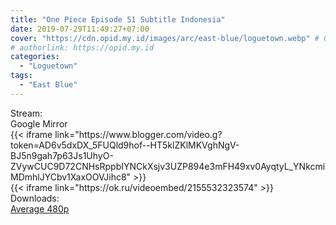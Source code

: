 ```yaml
---
title: "One Piece Episode 51 Subtitle Indonesia"
date: 2019-07-29T11:49:27+07:00
cover: "https://cdn.opid.my.id/images/arc/east-blue/loguetown.webp" # Optional, cover
# authorlink: https://opid.my.id
categories:
  - "Loguetown"
tags:
  - "East Blue"
---
```

<div class="ui menu violet borderless inverted">
  <div class="header item active">
        Stream:
    </div>
  <a class="active item" data-tab="google">
    <i class="google drive icon"></i> Google
  </a>
  <a class="item nounderline" data-tab="mirror">
    <i class="odnoklassniki icon"></i> Mirror
  </a>
</div>
<div class="ui bottom attached tab segment active" style="border:0 !important;" data-tab="google">
{{< iframe link="https://www.blogger.com/video.g?token=AD6v5dxDX_5FUQld9hof--HT5klZKlMKVghNgV-BJ5n9gah7p63Js1UhyO-ZVywCUC9D72CNHsRppbIYNCkXsjv3UZP894e3mFH49xv0AyqtyL_YNkcmiMDmhlJYCbv1XaxOOVJihc8" >}}
</div>
<div class="ui bottom attached tab segment" style="border:0 !important;" data-tab="mirror">
{{< iframe link="https://ok.ru/videoembed/2155532323574" >}}
</div>
<div class="ui menu violet borderless inverted">
  <div class="header item active">
        Downloads:
    </div>
  <a class="item nounderline" href="https://ouo.io/XOwDpB" target="_blank" rel="dofollow"><i class="google drive icon"></i>
    Average 480p</a>
</div>